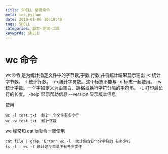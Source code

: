 ```yaml
---
title: SHELL 常用命令
meta: ios,python
date: 2018-01-06 10:10:48
tags: SHELL
categories: 脚本-测试-工具
keywords: SHELL
---
```

# wc 命令
wc命令 是为统计指定文件中的字节数,字数,行数,并将统计结果显示输出
-c 统计字节数。
-l 统计行数。
-m 统计字符数。这个标志不能与 -c 标志一起使用。
-w 统计字数。一个字被定义为由空白、跳格或换行字符分隔的字符串。
-L 打印最长行的长度。
-help 显示帮助信息
--version 显示版本信息

使用
```code
wc -l test.txt  统计一个文件有多少行
wc -w test.txt  统计字数
```
wc 经常和 cat ls命令一起使用
```code 
cat file | grep 'Error' wc -l  统计包含Error字符的 有多少行
ls -l | wc -l 统计这个目录下有多少文件
```


